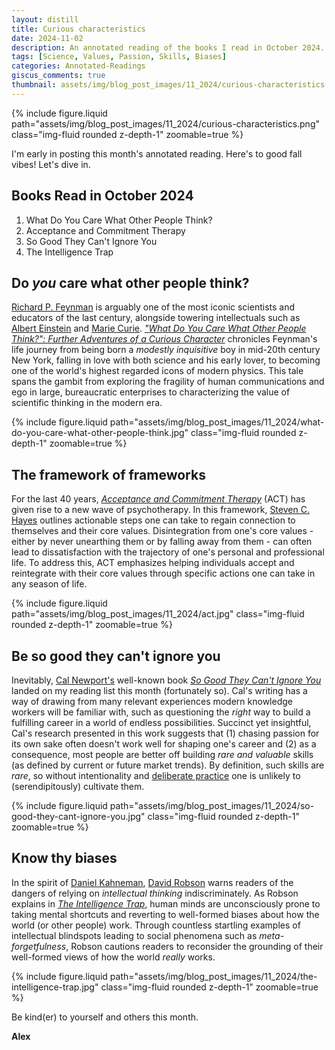 ```yaml
---
layout: distill
title: Curious characteristics
date: 2024-11-02
description: An annotated reading of the books I read in October 2024.
tags: [Science, Values, Passion, Skills, Biases]
categories: Annotated-Readings
giscus_comments: true
thumbnail: assets/img/blog_post_images/11_2024/curious-characteristics.png
---
```


<div class="l-page">
  {% include figure.liquid path="assets/img/blog_post_images/11_2024/curious-characteristics.png" class="img-fluid rounded z-depth-1" zoomable=true %}
</div>

I'm early in posting this month's annotated reading. Here's to good fall vibes! Let's dive in.

## Books Read in October 2024
1. What Do You Care What Other People Think?
2. Acceptance and Commitment Therapy
3. So Good They Can't Ignore You
4. The Intelligence Trap

## Do *you* care what other people think?

[Richard P. Feynman](https://en.wikipedia.org/wiki/Richard_Feynman) is arguably one of the most iconic scientists and educators of the last century, alongside towering intellectuals such as [Albert Einstein](https://en.wikipedia.org/wiki/Albert_Einstein) and [Marie Curie](https://en.wikipedia.org/wiki/Marie_Curie). [*"What Do You Care What Other People Think?": Further Adventures of a Curious Character*](https://en.wikipedia.org/wiki/What_Do_You_Care_What_Other_People_Think%3F) chronicles Feynman's life journey from being born a *modestly inquisitive* boy in mid-20th century New York, falling in love with both science and his early lover, to becoming one of the world's highest regarded icons of modern physics. This tale spans the gambit from exploring the fragility of human communications and ego in large, bureaucratic enterprises to characterizing the value of scientific thinking in the modern era.

<div class="l-body">
  {% include figure.liquid path="assets/img/blog_post_images/11_2024/what-do-you-care-what-other-people-think.jpg" class="img-fluid rounded z-depth-1" zoomable=true %}
</div>

## The framework of frameworks

For the last 40 years, [*Acceptance and Commitment Therapy*](https://stevenchayes.com/books/) (ACT) has given rise to a new wave of psychotherapy. In this framework, [Steven C. Hayes](https://stevenchayes.com/) outlines actionable steps one can take to regain connection to themselves and their core values. Disintegration from one's core values - either by never unearthing them or by falling away from them - can often lead to dissatisfaction with the trajectory of one's personal and professional life. To address this, ACT emphasizes helping individuals accept and reintegrate with their core values through specific actions one can take in any season of life.

<div class="l-body">
  {% include figure.liquid path="assets/img/blog_post_images/11_2024/act.jpg" class="img-fluid rounded z-depth-1" zoomable=true %}
</div>

## Be so good they can't ignore you

Inevitably, [Cal Newport's](https://calnewport.com/) well-known book [*So Good They Can't Ignore You*](https://www.amazon.com/Good-They-Cant-Ignore-You/dp/1455509124) landed on my reading list this month (fortunately so). Cal's writing has a way of drawing from many relevant experiences modern knowledge workers will be familiar with, such as questioning the *right* way to build a fulfilling career in a world of endless possibilities. Succinct yet insightful, Cal's research presented in this work suggests that (1) chasing passion for its own sake often doesn't work well for shaping one's career and (2) as a consequence, most people are better off building *rare and valuable* skills (as defined by current or future market trends). By definition, such skills are *rare*, so without intentionality and [deliberate practice](https://en.wikipedia.org/wiki/Practice_(learning_method)#Deliberate_practice) one is unlikely to (serendipitously) cultivate them.

<div class="l-body">
  {% include figure.liquid path="assets/img/blog_post_images/11_2024/so-good-they-cant-ignore-you.jpg" class="img-fluid rounded z-depth-1" zoomable=true %}
</div>

## Know thy biases

In the spirit of [Daniel Kahneman](https://en.wikipedia.org/wiki/Daniel_Kahneman), [David Robson](https://davidrobson.me/) warns readers of the dangers of relying on *intellectual thinking* indiscriminately. As Robson explains in [*The Intelligence Trap*](https://davidrobson.me/books/the-intelligence-trap/), human minds are unconsciously prone to taking mental shortcuts and reverting to well-formed biases about how the world (or other people) work. Through countless startling examples of intellectual blindspots leading to social phenomena such as *meta-forgetfulness*, Robson cautions readers to reconsider the grounding of their well-formed views of how the world *really* works.

<div class="l-body">
  {% include figure.liquid path="assets/img/blog_post_images/11_2024/the-intelligence-trap.jpg" class="img-fluid rounded z-depth-1" zoomable=true %}
</div>

Be kind(er) to yourself and others this month.

**Alex**